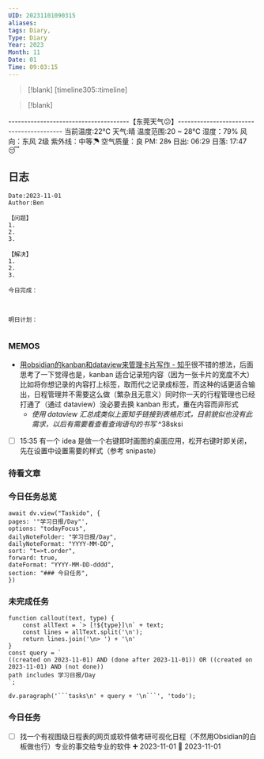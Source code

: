 ```yaml
---
UID: 20231101090315
aliases: 
tags: Diary,
Type: Diary
Year: 2023
Month: 11
Date: 01
Time: 09:03:15
---
```

> [!blank] 
> [timeline305::timeline]

>[!blank]
> 
--------------------------------------【东莞天气😕】-----------------------------------------
当前温度:22℃
天气:晴
温度范围:20 ~ 28℃
湿度：79%
风向：东风 2级
紫外线：中等☂
空气质量：良 PM: 28🌀
日出: 06:29 日落: 17:47😴

## 日志

```
Date:2023-11-01
Author:Ben

【问题】
1.
2.
3.

【解决】
1.
2.
3.

今日完成：



明日计划：


```

### MEMOS

- [用obsidian的kanban和dataview来管理卡片写作 - 知乎](https://www.zhihu.com/zvideo/1420417834497654784)很不错的想法，后面思考了一下觉得也是，kanban 适合记录短内容（因为一张卡片的宽度不大）比如将你想记录的内容打上标签，取而代之记录成标签，而这种的话更适合输出，日程管理并不需要这么做（繁杂且无意义）同时你一天的行程管理也已经打通了（通过 dataview）没必要去换 kanban 形式，重在内容而非形式
	- *使用 dataview 汇总成类似上面知乎链接到表格形式，目前貌似也没有此需求，以后有需要看查看查询语句的书写* ^38sksi

- [ ] 15:35 有一个 idea 是做一个右键即时画图的桌面应用，松开右键时即关闭，先在设置中设置需要的样式（参考 snipaste）

### 待看文章



### 今日任务总览

```dataviewjs
await dv.view("Taskido", {
pages: '"学习日报/Day"',
options: "todayFocus",
dailyNoteFolder: "学习日报/Day",
dailyNoteFormat: "YYYY-MM-DD",
sort: "t=>t.order",
forward: true,
dateFormat: "YYYY-MM-DD-dddd",
section: "### 今日任务",
})
```

### 未完成任务

```dataviewjs
function callout(text, type) {
    const allText = `> [!${type}]\n` + text;
    const lines = allText.split('\n');
    return lines.join('\n> ') + '\n'
}
const query = `
((created on 2023-11-01) AND (done after 2023-11-01)) OR ((created on 2023-11-01) AND (not done))
path includes 学习日报/Day
`;

dv.paragraph('```tasks\n' + query + '\n```', 'todo');
```


### 今日任务

- [ ] 找一个有视图级日程表的网页或软件做考研可视化日程（不然用Obsidian的白板做也行）专业的事交给专业的软件 ➕ 2023-11-01 📅 2023-11-01
